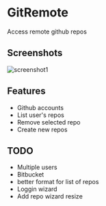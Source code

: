 GitRemote
=========

Access remote github repos

## Screenshots ##

![screenshot1](http://i.imgur.com/hWG0KK8.png)

## Features ##

* Github accounts
* List user's repos
* Remove selected repo
* Create new repos

## TODO ##

* Multiple users
* Bitbucket
* better format for list of repos
* Loggin wizard
* Add repo wizard resize
